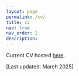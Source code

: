 ```yaml
---
layout: page
permalink: /cv/
title: cv
nav: true
nav_order: 2
description:
---
```


Current CV hosted <a href="/assets/pdf/CV_Saurabh_Khanna.pdf" target="_blank">here</a>.

[Last updated: March 2025]